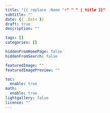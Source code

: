 ```yaml
---
title: "{{ replace .Name "-" " " | title }}"
subtitle: ""
date: {{ .Date }}
draft: true
description: ""

tags: []
categories: []

hiddenFromHomePage: false
hiddenFromSearch: false

featuredImage: ""
featuredImagePreview: ""

toc:
  enable: true
math:
  enable: true
lightgallery: false
license: ""
---
```


